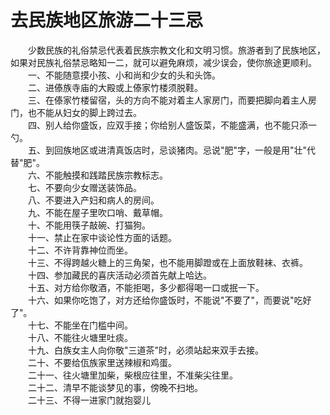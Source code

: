 # 去民族地区旅游二十三忌  

&emsp;&emsp;少数民族的礼俗禁忌代表着民族宗教文化和文明习惯。旅游者到了民族地区，如果对民族礼俗禁忌略知一二，就可以避免麻烦，减少误会，使你旅途更顺利。  
&emsp;&emsp;一、不能随意摸小孩、小和尚和少女的头和头饰。  
&emsp;&emsp;二、进傣族寺庙的大殿或上傣家竹楼须脱鞋。  
&emsp;&emsp;三、在傣家竹楼留宿，头的方向不能对着主人家房门，而要把脚向着主人房门，也不能从妇女的脚上跨过去。  
&emsp;&emsp;四、别人给你盛饭，应双手接；你给别人盛饭菜，不能盛满，也不能只添一勺。  
&emsp;&emsp;五、到回族地区或进清真饭店时，忌谈猪肉。忌说"肥"字，一般是用"壮"代替"肥"。  
&emsp;&emsp;六、不能触摸和践踏民族宗教标志。  
&emsp;&emsp;七、不要向少女赠送装饰品。  
&emsp;&emsp;八、不要进入产妇和病人的房间。  
&emsp;&emsp;九、不能在屋子里吹口哨、戴草帽。  
&emsp;&emsp;十、不能用筷子敲碗、打猫狗。  
&emsp;&emsp;十一、禁止在家中谈论性方面的话题。  
&emsp;&emsp;十二、不许背靠神位而坐。  
&emsp;&emsp;十三、不得跨越火糖上的三角架，也不能用脚蹬或在上面放鞋袜、衣裤。  
&emsp;&emsp;十四、参加藏民的喜庆活动必须首先献上哈达。  
&emsp;&emsp;十五、对方给你敬酒，不能拒喝，多少都得喝一口或抿一下。  
&emsp;&emsp;十六、如果你吃饱了，对方还给你盛饭时，不能说"不要了"，而要说"吃好了"。  
&emsp;&emsp;十七、不能坐在门槛中间。  
&emsp;&emsp;十八、不能往火塘里吐痰。  
&emsp;&emsp;十九、白族女主人向你敬"三道茶"时，必须站起来双手去接。  
&emsp;&emsp;二十、不要给佤族家里送辣椒和鸡蛋。  
&emsp;&emsp;二十一、往火塘里加柴，柴根应往里，不准柴尖往里。  
&emsp;&emsp;二十二、清早不能谈梦见的事，傍晚不扫地。  
&emsp;&emsp;二十三、不得一进家门就抱婴儿  
